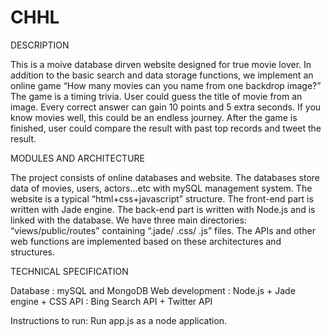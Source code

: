 # CHHL

DESCRIPTION

This is a moive database dirven website designed for true movie lover. In addition to the basic search and data storage functions, we implement an online game “How many movies can you name from one backdrop image?”  The game is a timing trivia. 
User could guess the title of movie from an image. Every correct answer can gain 10 points and 5 extra seconds. If you know movies well, this could be an endless journey. After the game is finished, user could compare the result with past top records and tweet the result.

MODULES AND ARCHITECTURE

The project consists of online databases and website. The databases store data of movies, users, actors…etc with mySQL management system. The website is a typical “html+css+javascript” structure. The front-end part is written with Jade engine. The back-end part is written with Node.js and is linked with the database. We have three main directories: “views/public/routes” containing “.jade/ .css/ .js” files. The APIs and other web functions are implemented based on these architectures and structures.

TECHNICAL SPECIFICATION

  Database : mySQL and MongoDB
  Web development : Node.js + Jade engine + CSS
  API : Bing Search API + Twitter API

Instructions to run:
Run app.js as a node application.
